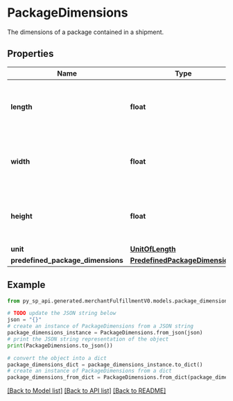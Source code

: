 # PackageDimensions

The dimensions of a package contained in a shipment.

## Properties

Name | Type | Description | Notes
------------ | ------------- | ------------- | -------------
**length** | **float** | A number that represents the given package dimension. | [optional] 
**width** | **float** | A number that represents the given package dimension. | [optional] 
**height** | **float** | A number that represents the given package dimension. | [optional] 
**unit** | [**UnitOfLength**](UnitOfLength.md) |  | [optional] 
**predefined_package_dimensions** | [**PredefinedPackageDimensions**](PredefinedPackageDimensions.md) |  | [optional] 

## Example

```python
from py_sp_api.generated.merchantFulfillmentV0.models.package_dimensions import PackageDimensions

# TODO update the JSON string below
json = "{}"
# create an instance of PackageDimensions from a JSON string
package_dimensions_instance = PackageDimensions.from_json(json)
# print the JSON string representation of the object
print(PackageDimensions.to_json())

# convert the object into a dict
package_dimensions_dict = package_dimensions_instance.to_dict()
# create an instance of PackageDimensions from a dict
package_dimensions_from_dict = PackageDimensions.from_dict(package_dimensions_dict)
```
[[Back to Model list]](../README.md#documentation-for-models) [[Back to API list]](../README.md#documentation-for-api-endpoints) [[Back to README]](../README.md)


